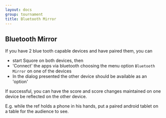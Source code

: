 ```yaml
---
layout: docs
group: tournament
title: Bluetooth Mirror
---
```

## Bluetooth Mirror

If you have 2 blue tooth capable devices and have paired them, you can
* start Squore on both devices, then 
* 'Connect' the apps via bluetooth choosing the menu option `Bluetooth Mirror` on one of the devices
* In the dialog presented the other device should be available as an 'option' 

If successful, you can have the score and score changes maintained on one device be reflected on the other device.

E.g. while the ref holds a phone in his hands, put a paired android tablet on a table for the audience to see.